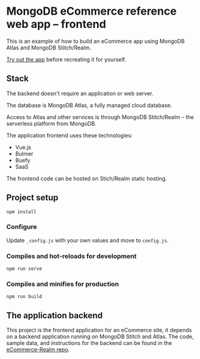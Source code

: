 # MongoDB eCommerce reference web app – frontend

This is an example of how to build an eCommerce app using MongoDB Atlas and MongoDB Stitch/Realm.

[Try out the app](https://ecommerce-iukkg.mongodbstitch.com/#/) before recreating it for yourself.

## Stack

The backend doesn't require an application or web server.

The database is MongoDB Atlas, a fully managed cloud database.

Access to Atlas and other services is through MongoDB Stitch/Realm – the serverless platform from MongoDB.

The application frontend uses these technologies:

- Vue.js
- Bulmer
- Buefy
- SaaS

The frontend code can be hosted on Stich/Realm static hosting.

## Project setup
```
npm install
```
### Configure
Update `_config.js` with your own values and move to `config.js`.

### Compiles and hot-reloads for development
```
npm run serve
```

### Compiles and minifies for production
```
npm run build
```
## The application backend
This project is the frontend application for an eCommerce site, it depends on a backend application running on MongoDB Stitch and Atlas. The code, sample data, and instructions for the backend can be found in the [eCommerce-Realm repo](https://github.com/am-MongoDB/eCommerce-Realm).